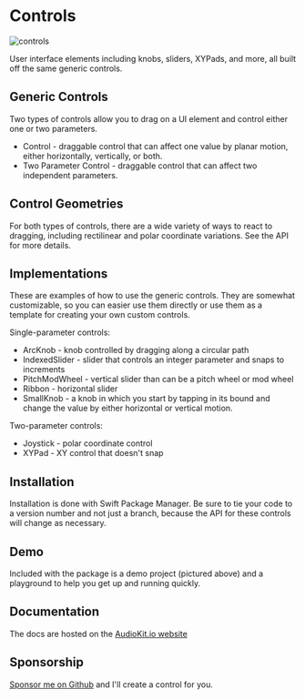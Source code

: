 # Controls

![controls](https://user-images.githubusercontent.com/13122/189456340-a5e263e7-c922-4deb-9504-e523a8aef821.png)

User interface elements including knobs, sliders, XYPads, and more, all built off the same generic controls.

## Generic Controls

Two types of controls allow you to drag on a UI element and control either one or two parameters.

* Control - draggable control that can affect one value by planar motion, either horizontally, vertically, or both.
* Two Parameter Control - draggable control that can affect two independent parameters.

## Control Geometries

For both types of controls, there are a wide variety of ways to react to dragging, including
rectilinear and polar coordinate variations. See the API for more details.

## Implementations

These are examples of how to use the generic controls. They are somewhat customizable, so you 
can easier use them directly or use them as a template for creating your own custom controls.

Single-parameter controls:

* ArcKnob - knob controlled by dragging along a circular path
* IndexedSlider - slider that controls an integer parameter and snaps to increments
* PitchModWheel - vertical slider than can be a pitch wheel or mod wheel
* Ribbon - horizontal slider
* SmallKnob - a knob in which you start by tapping in its bound and change the value by either horizontal or vertical motion.

Two-parameter controls:

* Joystick - polar coordinate control
* XYPad - XY control that doesn't snap
    
## Installation

Installation is done with Swift Package Manager. Be sure to tie your code to a version number
and not just a branch, because the API for these controls will change as necessary.  

## Demo

Included with the package is a demo project (pictured above) and a playground to help you 
get up and running quickly.

## Documentation

The docs are hosted on the [AudioKit.io website](https://www.audiokit.io/Controls/)

## Sponsorship

[Sponsor me on Github](https://github.com/sponsors/aure) and I'll create a control for you. 
